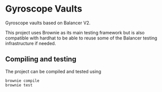 # Gyroscope Vaults

Gyroscope vaults based on Balancer V2.

This project uses Brownie as its main testing framework but is also
compatible with hardhat to be able to reuse some of the Balancer testing
infrastructure if needed.


## Compiling and testing

The project can be compiled and tested using

```
brownie compile
brownie test
```
